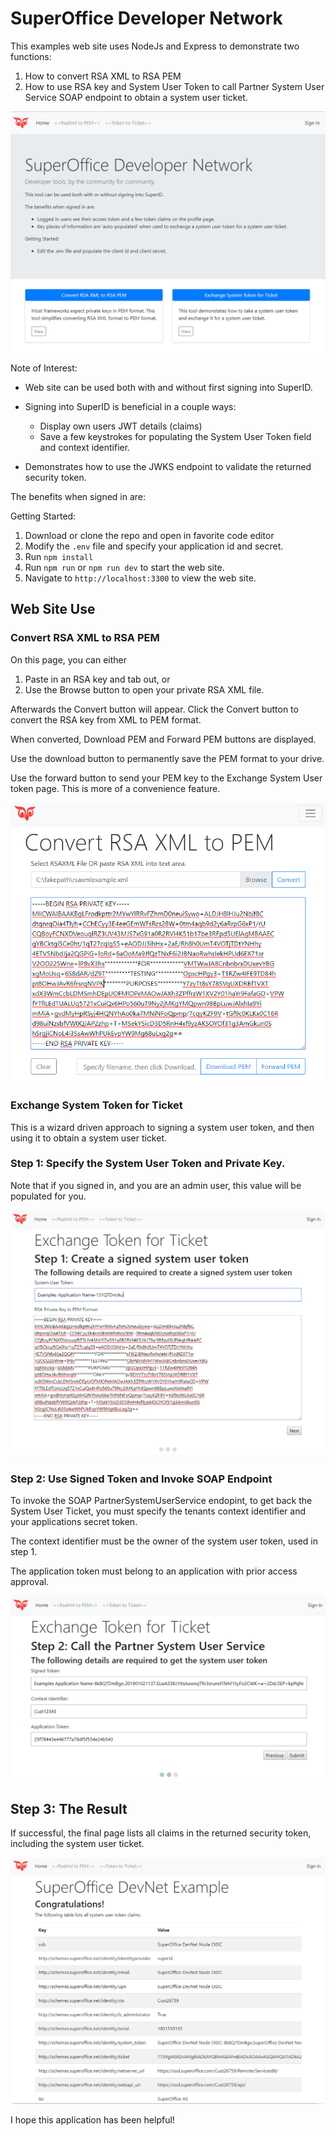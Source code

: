 # SuperOffice Developer Network

This examples web site uses NodeJs and Express to demonstrate two functions:

1. How to convert RSA XML to RSA PEM
2. How to use RSA key and System User Token to call Partner System User Service SOAP endpoint to obtain a system user ticket.

![AppPreview](public/images/ReadMe.PNG)

Note of Interest:

* Web site can be used both with and without first signing into SuperID.

* Signing into SuperID is beneficial in a couple ways:
  * Display own users JWT details (claims)
  * Save a few keystrokes for populating the System User Token field and context identifier.

* Demonstrates how to use the JWKS endpoint to validate the returned security token.

The benefits when signed in are:

Getting Started:

1. Download or clone the repo and open in favorite code editor
1. Modify the `.env` file and specify your application id and secret.
1. Run `npm install`
1. Run `npm run` or `npm run dev` to start the web site.
1. Navigate to `http://localhost:3300` to view the web site.

## Web Site Use

### Convert RSA XML to RSA PEM

On this page, you can either 

1. Paste in an RSA key and tab out, or
1. Use the Browse button to open your private RSA XML file.

Afterwards the Convert button will appear. Click the Convert button to convert the RSA key from XML to PEM format. 

When converted, Download PEM and Forward PEM buttons are displayed.

Use the download button to permanently save the PEM format to your drive.

Use the forward button to send your PEM key to the Exchange System User token page. This is more of a convenience feature.

![ConvertKeyPage](public/images/ConvertKeysPage.PNG)

### Exchange System Token for Ticket

This is a wizard driven approach to signing a system user token, and then using it to obtain a system user ticket.

### Step 1: Specify the System User Token and Private Key. 

Note that if you signed in, and you are an admin user, this value will be populated for you.

![WizardPage1](public/images/ExchangeWizPage1.PNG)

### Step 2: Use Signed Token and Invoke SOAP Endpoint

To invoke the SOAP PartnerSystemUserService endopint, to get back the System User Ticket, you must specify the tenants context identifier and your applications secret token.

The context identifier must be the owner of the system user token, used in step 1.

The application token must belong to an application with prior access approval.

![WizardPage1](public/images/ExchangeWizPage2.PNG)

## Step 3: The Result

If successful, the final page lists all claims in the returned security token, including the system user ticket.

![WizardPage1](public/images/ExchangeWizPage3.PNG)

I hope this application has been helpful!
